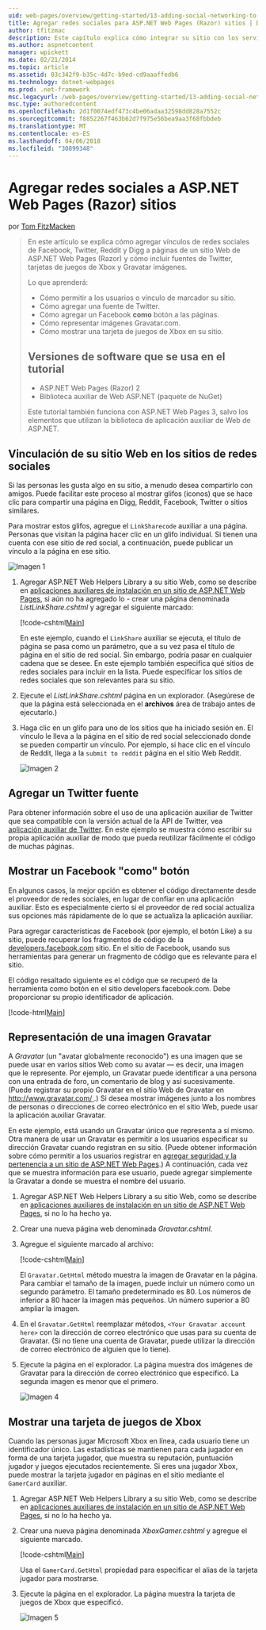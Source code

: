 ```yaml
---
uid: web-pages/overview/getting-started/13-adding-social-networking-to-your-web-site
title: Agregar redes sociales para ASP.NET Web Pages (Razor) sitios | Documentos de Microsoft
author: tfitzmac
description: Este capítulo explica cómo integrar su sitio con los servicios de red sociales. En este capítulo, aprenderá cómo permitir a los usuarios o vínculo de marcador del sitio Web...
ms.author: aspnetcontent
manager: wpickett
ms.date: 02/21/2014
ms.topic: article
ms.assetid: 03c342f9-b35c-4d7c-b9ed-cd9aaaffedb6
ms.technology: dotnet-webpages
ms.prod: .net-framework
msc.legacyurl: /web-pages/overview/getting-started/13-adding-social-networking-to-your-web-site
msc.type: authoredcontent
ms.openlocfilehash: 2d1f0074edf473c4be06adaa32598dd828a7552c
ms.sourcegitcommit: f8852267f463b62d7f975e56bea9aa3f68fbbdeb
ms.translationtype: MT
ms.contentlocale: es-ES
ms.lasthandoff: 04/06/2018
ms.locfileid: "30899348"
---
```

<a name="adding-social-networking-to-aspnet-web-pages-razor-sites"></a>Agregar redes sociales a ASP.NET Web Pages (Razor) sitios
====================
por [Tom FitzMacken](https://github.com/tfitzmac)

> En este artículo se explica cómo agregar vínculos de redes sociales de Facebook, Twitter, Reddit y Digg a páginas de un sitio Web de ASP.NET Web Pages (Razor) y cómo incluir fuentes de Twitter, tarjetas de juegos de Xbox y Gravatar imágenes.
> 
> Lo que aprenderá:
> 
> - Cómo permitir a los usuarios o vínculo de marcador su sitio.
> - Cómo agregar una fuente de Twitter.
> - Cómo agregar un Facebook **como** botón a las páginas.
> - Cómo representar imágenes Gravatar.com.
> - Cómo mostrar una tarjeta de juegos de Xbox en su sitio.
>   
> 
> ## <a name="software-versions-used-in-the-tutorial"></a>Versiones de software que se usa en el tutorial
> 
> 
> - ASP.NET Web Pages (Razor) 2
> - Biblioteca auxiliar de Web ASP.NET (paquete de NuGet)
>   
> 
> Este tutorial también funciona con ASP.NET Web Pages 3, salvo los elementos que utilizan la biblioteca de aplicación auxiliar de Web de ASP.NET.


<a id="Linking_Your_Website"></a>
## <a name="linking-your-website-on-social-networking-sites"></a>Vinculación de su sitio Web en los sitios de redes sociales

Si las personas les gusta algo en su sitio, a menudo desea compartirlo con amigos. Puede facilitar este proceso al mostrar glifos (iconos) que se hace clic para compartir una página en Digg, Reddit, Facebook, Twitter o sitios similares.

Para mostrar estos glifos, agregue el `LinkSharecode` auxiliar a una página. Personas que visitan la página hacer clic en un glifo individual. Si tienen una cuenta con ese sitio de red social, a continuación, puede publicar un vínculo a la página en ese sitio.

![Imagen 1](13-adding-social-networking-to-your-web-site/_static/image1.jpg)

1. Agregar ASP.NET Web Helpers Library a su sitio Web, como se describe en [aplicaciones auxiliares de instalación en un sitio de ASP.NET Web Pages](https://go.microsoft.com/fwlink/?LinkId=252372), si aún no ha agregado lo - crear una página denominada *ListLinkShare.cshtml* y agregar el siguiente marcado:

    [!code-cshtml[Main](13-adding-social-networking-to-your-web-site/samples/sample1.cshtml)]

    En este ejemplo, cuando el `LinkShare` auxiliar se ejecuta, el título de página se pasa como un parámetro, que a su vez pasa el título de página en el sitio de red social. Sin embargo, podría pasar en cualquier cadena que se desee. En este ejemplo también especifica qué sitios de redes sociales para incluir en la lista. Puede especificar los sitios de redes sociales que son relevantes para su sitio.
2. Ejecute el *ListLinkShare.cshtml* página en un explorador. (Asegúrese de que la página está seleccionada en el **archivos** área de trabajo antes de ejecutarlo.)
3. Haga clic en un glifo para uno de los sitios que ha iniciado sesión en. El vínculo le lleva a la página en el sitio de red social seleccionado donde se pueden compartir un vínculo. Por ejemplo, si hace clic en el vínculo de Reddit, llega a la `submit to reddit` página en el sitio Web Reddit.

     ![Imagen 2](13-adding-social-networking-to-your-web-site/_static/image2.jpg)

<a id="Adding_a_Twitter_Feed"></a>
## <a name="adding-a-twitter-feed"></a>Agregar un Twitter fuente

Para obtener información sobre el uso de una aplicación auxiliar de Twitter que sea compatible con la versión actual de la API de Twitter, vea [aplicación auxiliar de Twitter](../ui-layouts-and-themes/twitter-helper.md). En este ejemplo se muestra cómo escribir su propia aplicación auxiliar de modo que pueda reutilizar fácilmente el código de muchas páginas.

<a id="Displaying_a_Facebook_Button"></a>
## <a name="displaying-a-facebook-quotlikequot-button"></a>Mostrar un Facebook &quot;como&quot; botón

En algunos casos, la mejor opción es obtener el código directamente desde el proveedor de redes sociales, en lugar de confiar en una aplicación auxiliar. Esto es especialmente cierto si el proveedor de red social actualiza sus opciones más rápidamente de lo que se actualiza la aplicación auxiliar.

Para agregar características de Facebook (por ejemplo, el botón Like) a su sitio, puede recuperar los fragmentos de código de la [developers.facebook.com](https://developers.facebook.com/) sitio. En el sitio de Facebook, usando sus herramientas para generar un fragmento de código que es relevante para el sitio.

El código resaltado siguiente es el código que se recuperó de la herramienta como botón en el sitio developers.facebook.com. Debe proporcionar su propio identificador de aplicación.

[!code-html[Main](13-adding-social-networking-to-your-web-site/samples/sample2.html?highlight=7-14,16-17)]

<a id="Rendering_a_Gravatar_Image"></a>
## <a name="rendering-a-gravatar-image"></a>Representación de una imagen Gravatar

A *Gravatar* (un &quot;avatar globalmente reconocido&quot;) es una imagen que se puede usar en varios sitios Web como su avatar &#8212; es decir, una imagen que le represente. Por ejemplo, un Gravatar puede identificar a una persona con una entrada de foro, un comentario de blog y así sucesivamente. (Puede registrar su propio Gravatar en el sitio Web de Gravatar en [ http://www.gravatar.com/ ](http://www.gravatar.com/).) Si desea mostrar imágenes junto a los nombres de personas o direcciones de correo electrónico en el sitio Web, puede usar la aplicación auxiliar Gravatar.

En este ejemplo, está usando un Gravatar único que representa a sí mismo. Otra manera de usar un Gravatar es permitir a los usuarios especificar su dirección Gravatar cuando registran en su sitio. (Puede obtener información sobre cómo permitir a los usuarios registrar en [agregar seguridad y la pertenencia a un sitio de ASP.NET Web Pages](https://go.microsoft.com/fwlink/?LinkId=202904).) A continuación, cada vez que se muestra información para ese usuario, puede agregar simplemente la Gravatar a donde se muestra el nombre del usuario.

1. Agregar ASP.NET Web Helpers Library a su sitio Web, como se describe en [aplicaciones auxiliares de instalación en un sitio de ASP.NET Web Pages](https://go.microsoft.com/fwlink/?LinkId=252372), si no lo ha hecho ya.
2. Crear una nueva página web denominada *Gravatar.cshtml*.
3. Agregue el siguiente marcado al archivo: 

    [!code-cshtml[Main](13-adding-social-networking-to-your-web-site/samples/sample3.cshtml)]

    El `Gravatar.GetHtml` método muestra la imagen de Gravatar en la página. Para cambiar el tamaño de la imagen, puede incluir un número como un segundo parámetro. El tamaño predeterminado es 80. Los números de inferior a 80 hacer la imagen más pequeños. Un número superior a 80 ampliar la imagen.
4. En el `Gravatar.GetHtml` reemplazar métodos, `<Your Gravatar account here>` con la dirección de correo electrónico que usas para su cuenta de Gravatar. (Si no tiene una cuenta de Gravatar, puede utilizar la dirección de correo electrónico de alguien que lo tiene).
5. Ejecute la página en el explorador. La página muestra dos imágenes de Gravatar para la dirección de correo electrónico que especificó. La segunda imagen es menor que el primero. 

    ![Imagen 4](13-adding-social-networking-to-your-web-site/_static/image3.jpg)

<a id="Displaying_an_Xbox_Gamer_Card"></a>
## <a name="displaying-an-xbox-gamer-card"></a>Mostrar una tarjeta de juegos de Xbox

Cuando las personas jugar Microsoft Xbox en línea, cada usuario tiene un identificador único. Las estadísticas se mantienen para cada jugador en forma de una tarjeta jugador, que muestra su reputación, puntuación jugador y juegos ejecutados recientemente. Si eres una jugador Xbox, puede mostrar la tarjeta jugador en páginas en el sitio mediante el `GamerCard` auxiliar.

1. Agregar ASP.NET Web Helpers Library a su sitio Web, como se describe en [aplicaciones auxiliares de instalación en un sitio de ASP.NET Web Pages](https://go.microsoft.com/fwlink/?LinkId=252372), si no lo ha hecho ya.
2. Crear una nueva página denominada *XboxGamer.cshtml* y agregue el siguiente marcado.

    [!code-cshtml[Main](13-adding-social-networking-to-your-web-site/samples/sample4.cshtml)]

    Usa el `GamerCard.GetHtml` propiedad para especificar el alias de la tarjeta jugador para mostrarse.
3. Ejecute la página en el explorador. La página muestra la tarjeta de juegos de Xbox que especificó.

    ![Imagen 5](13-adding-social-networking-to-your-web-site/_static/image4.jpg)
